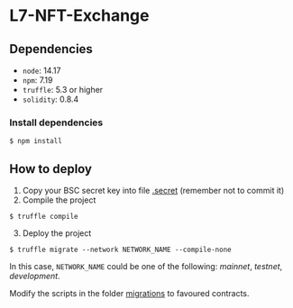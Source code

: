 # L7-NFT-Exchange

## Dependencies
* `node`: 14.17
* `npm`: 7.19
* `truffle`: 5.3 or higher
* `solidity`: 0.8.4

### Install dependencies
```shell
$ npm install
```

## How to deploy
1. Copy your BSC secret key into file [.secret](./.secret) (remember not to commit it)
2. Compile the project
```shell
$ truffle compile
```
3. Deploy the project
```shell
$ truffle migrate --network NETWORK_NAME --compile-none
```
In this case, `NETWORK_NAME` could be one of the following: *mainnet*, *testnet*, *development*.

Modify the scripts in the folder [migrations](./migrations) to favoured contracts.
